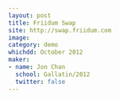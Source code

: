 ```yaml
---
layout: post
title: Friidum Swap
site: http://swap.friidum.com
image:
category: demo 
whichdd: October 2012
maker:
- name: Jon Chan
  school: Gallatin/2012
  twitter: false
---
```


